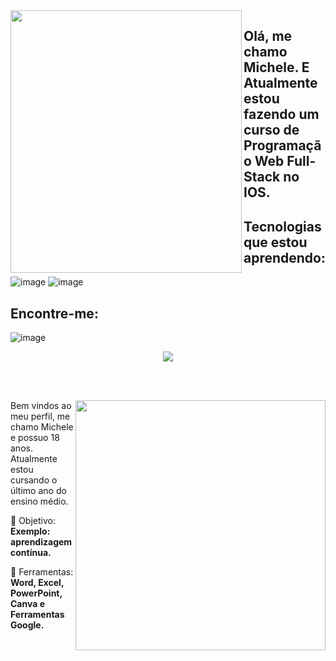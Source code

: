 <img align="left" width="370px" height="420px" src="https://github.com/michelejeske/michelejeske/assets/146946495/9e04c299-e5cb-4ec2-b24a-ba34cf4235c5">

## Olá, me chamo Michele. E Atualmente estou fazendo um curso de Programação Web Full-Stack no IOS.

## Tecnologias que estou aprendendo:
![image](https://github.com/michelejeske/michelejeske/assets/146946495/affebf55-80c5-4162-b13e-55a19dc6aa51)
![image](https://github.com/michelejeske/michelejeske/assets/146946495/15a89956-f83d-42e6-8d74-f6caf238eb59)

## Encontre-me:
![image](https://github.com/michelejeske/michelejeske/assets/146946495/cbf303e2-9ce2-4f0a-833d-faf76b7ba2b0)

</img>

<div align="center">

  
 <a href="https://github.com/MarquinCss/github-readme-stats"> <img align="center" src="https://github-readme-stats.vercel.app/api/top-langs/?username=michelejeske&layout=compact&theme=dark&hide_border=true" /></a> 





</img>

</div>

<br> <br>

<img src="https://raw.githubusercontent.com/MicaelliMedeiros/micaellimedeiros/master/image/computer-illustration.png" min-width="400px" max-width="400px" width="400px" align="right">

<p align="left"> 
Bem vindos ao meu perfil, me chamo Michele e possuo 18 anos. Atualmente estou cursando o último ano do ensino médio.
</p>

<p align="left">
 
  🦄 Objetivo: **Exemplo: aprendizagem contínua.**
</p>

<p align="left">
</p>

  💼 Ferramentas:  **Word, Excel, PowerPoint, Canva e Ferramentas Google.**


<p align="left">
